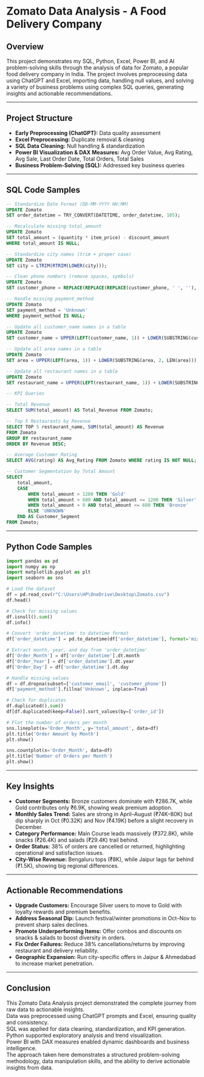 # Zomato Data Analysis - A Food Delivery Company


## Overview

This project demonstrates my SQL, Python, Excel, Power BI, and AI problem-solving skills through the analysis of data for Zomato, a popular food delivery company in India. The project involves preprocessing data using ChatGPT and Excel, importing data, handling null values, and solving a variety of business problems using complex SQL queries, generating insights and actionable recommendations.

---

## Project Structure

- **Early Preprocessing (ChatGPT):** Data quality assessment
- **Excel Preprocessing:** Duplicate removal & cleaning
- **SQL Data Cleaning:** Null handling & standardization
- **Power BI Visualization & DAX Measures:** Avg Order Value, Avg Rating, Avg Sale, Last Order Date, Total Orders, Total Sales
- **Business Problem-Solving (SQL):** Addressed key business queries

---

## SQL Code Samples

```sql
-- Standardize Date Format (DD-MM-YYYY HH:MM)
UPDATE Zomato
SET order_datetime = TRY_CONVERT(DATETIME, order_datetime, 105);

-- Recalculate missing total_amount
UPDATE Zomato
SET total_amount = (quantity * item_price) - discount_amount
WHERE total_amount IS NULL;

-- Standardize city names (trim + proper case)
UPDATE Zomato
SET city = LTRIM(RTRIM(LOWER(city)));

-- Clean phone numbers (remove spaces, symbols)
UPDATE Zomato
SET customer_phone = REPLACE(REPLACE(REPLACE(customer_phone, ' ', ''), '-', ''), '(+91)', '91');

-- Handle missing payment_method
UPDATE Zomato
SET payment_method = 'Unknown'
WHERE payment_method IS NULL;

-- Update all customer_name names in a table
UPDATE Zomato
SET customer_name = UPPER(LEFT(customer_name, 1)) + LOWER(SUBSTRING(customer_name, 2, LEN(customer_name)));

-- Update all area names in a table
UPDATE Zomato
SET area = UPPER(LEFT(area, 1)) + LOWER(SUBSTRING(area, 2, LEN(area)));

-- Update all restaurant names in a table
UPDATE Zomato
SET restaurant_name = UPPER(LEFT(restaurant_name, 1)) + LOWER(SUBSTRING(restaurant_name, 2, LEN(restaurant_name)));

-- KPI Queries

-- Total Revenue
SELECT SUM(total_amount) AS Total_Revenue FROM Zomato;

-- Top 5 Restaurants by Revenue
SELECT TOP 5 restaurant_name, SUM(total_amount) AS Revenue
FROM Zomato
GROUP BY restaurant_name
ORDER BY Revenue DESC;

-- Average Customer Rating
SELECT AVG(rating) AS Avg_Rating FROM Zomato WHERE rating IS NOT NULL;

-- Customer Segmentation by Total Amount
SELECT
    total_amount,
    CASE
        WHEN total_amount > 1200 THEN 'Gold'
        WHEN total_amount > 600 AND total_amount <= 1200 THEN 'Silver'
        WHEN total_amount > 0 AND total_amount <= 600 THEN 'Bronze'
        ELSE 'UNKNOWN'
    END AS Customer_Segment
FROM Zomato;
```

---

## Python Code Samples

```python
import pandas as pd
import numpy as np
import matplotlib.pyplot as plt
import seaborn as sns

# Load the dataset
df = pd.read_csv(r"C:\Users\HP\OneDrive\Desktop\Zomato.csv")
df.head()

# Check for missing values
df.isnull().sum()
df.info()

# Convert 'order_datetime' to datetime format
df['order_datetime'] = pd.to_datetime(df['order_datetime'], format='mixed', dayfirst=True)

# Extract month, year, and day from 'order_datetime'
df['Order_Month'] = df['order_datetime'].dt.month
df['Order_Year'] = df['order_datetime'].dt.year
df['Order_Day'] = df['order_datetime'].dt.day

# Handle missing values
df = df.dropna(subset=['customer_email', 'customer_phone'])
df['payment_method'].fillna('Unknown', inplace=True)

# Check for duplicates
df.duplicated().sum()
df[df.duplicated(keep=False)].sort_values(by=['order_id'])

# Plot the number of orders per month
sns.lineplot(x='Order_Month', y='total_amount', data=df)
plt.title('Order Amount by Month')
plt.show()

sns.countplot(x='Order_Month', data=df)
plt.title('Number of Orders per Month')
plt.show()
```

---

## Key Insights

- **Customer Segments:** Bronze customers dominate with ₹286.7K, while Gold contributes only ₹6.9K, showing weak premium adoption.
- **Monthly Sales Trend:** Sales are strong in April–August (₹74K–80K) but dip sharply in Oct (₹0.32K) and Nov (₹4.19K) before a slight recovery in December.
- **Category Performance:** Main Course leads massively (₹372.8K), while snacks (₹26.4K) and salads (₹29.4K) trail behind.
- **Order Status:** 38% of orders are cancelled or returned, highlighting operational and satisfaction issues.
- **City-Wise Revenue:** Bengaluru tops (₹8K), while Jaipur lags far behind (₹1.5K), showing big regional differences.

---

## Actionable Recommendations

- **Upgrade Customers:** Encourage Silver users to move to Gold with loyalty rewards and premium benefits.
- **Address Seasonal Dip:** Launch festival/winter promotions in Oct–Nov to prevent sharp sales declines.
- **Promote Underperforming Items:** Offer combos and discounts on snacks & salads to boost diversity in orders.
- **Fix Order Failures:** Reduce 38% cancellations/returns by improving restaurant and delivery reliability.
- **Geographic Expansion:** Run city-specific offers in Jaipur & Ahmedabad to increase market penetration.

---

## Conclusion

This Zomato Data Analysis project demonstrated the complete journey from raw data to actionable insights.  
Data was preprocessed using ChatGPT prompts and Excel, ensuring quality and consistency.  
SQL was applied for data cleaning, standardization, and KPI generation.  
Python supported exploratory analysis and trend visualization.  
Power BI with DAX measures enabled dynamic dashboards and business intelligence.  
The approach taken here demonstrates a structured problem-solving methodology, data manipulation skills, and the ability to derive actionable insights from data.

